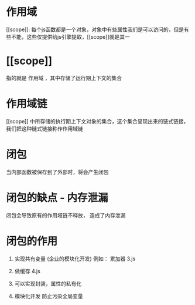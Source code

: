 # 作用域
  [[scope]]: 每个js函数都是一个对象，对象中有些属性我们是可以访问的，但是有些不能，这些仅提供给js引擎提取，[[scope]]就是其一

# [[scope]]
  指的就是 作用域 ，其中存储了运行期上下文的集合

# 作用域链

  [[scope]] 中所存储的执行期上下文对象的集合，这个集合呈现出来的链式链接，我们把这种链式链接称作作用域链

# 闭包
  当内部函数被保存到了外部时，将会产生闭包

# 闭包的缺点 - 内存泄漏
  闭包会导致原有的作用域链不释放， 造成了内存泄漏

# 闭包的作用
  1. 实现共有变量 (企业的模块化开发)
    例如： 累加器  3.js

  2. 做缓存 4.js

  3. 可以实现封装，属性的私有化
  
  4. 模块化开发 防止污染全局变量